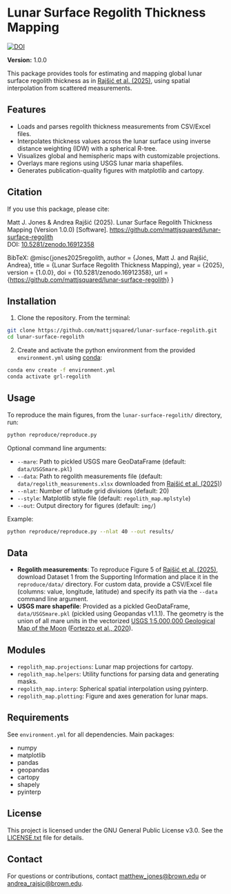 # Lunar Surface Regolith Thickness Mapping

[![DOI](https://zenodo.org/badge/1036316580.svg)](https://doi.org/10.5281/zenodo.16912357)

**Version:** 1.0.0

This package provides tools for estimating and mapping global lunar surface regolith thickness as in [Rajšić et al. (2025)](), using spatial interpolation from scattered measurements.

## Features

- Loads and parses regolith thickness measurements from CSV/Excel files.
- Interpolates thickness values across the lunar surface using inverse distance weighting (IDW) with a spherical R-tree.
- Visualizes global and hemispheric maps with customizable projections.
- Overlays mare regions using USGS lunar maria shapefiles.
- Generates publication-quality figures with matplotlib and cartopy.

## Citation

If you use this package, please cite:

Matt J. Jones & Andrea Rajšić (2025). Lunar Surface Regolith Thickness Mapping (Version 1.0.0) [Software]. https://github.com/mattjsquared/lunar-surface-regolith  
DOI: [10.5281/zenodo.16912358](https://doi.org/10.5281/zenodo.16912358)

BibTeX:
@misc{jones2025regolith,
  author = {Jones, Matt J. and Rajšić, Andrea},
  title = {Lunar Surface Regolith Thickness Mapping},
  year = {2025},
  version = {1.0.0},
  doi = {10.5281/zenodo.16912358},
  url = {https://github.com/mattjsquared/lunar-surface-regolith}
}

## Installation

1. Clone the repository. From the terminal:

```bash
git clone https://github.com/mattjsquared/lunar-surface-regolith.git
cd lunar-surface-regolith
```

2. Create and activate the python environment from the provided `environment.yml` using [conda](https://docs.conda.io/):

```bash
conda env create -f environment.yml
conda activate grl-regolith
```

## Usage

To reproduce the main figures, from the `lunar-surface-regolith/` directory, run:

```bash
python reproduce/reproduce.py
```

Optional command line arguments:

- `--mare`: Path to pickled USGS mare GeoDataFrame (default: `data/USGSmare.pkl`)
- `--data`: Path to regolith measurements file (default: `data/regolith_measurements.xlsx` downloaded from [Rajšić et al. (2025)]())
- `--nlat`: Number of latitude grid divisions (default: 20)
- `--style`: Matplotlib style file (default: `regolith_map.mplstyle`)
- `--out`: Output directory for figures (default: `img/`)

Example:

```bash
python reproduce/reproduce.py --nlat 40 --out results/
```

## Data

- **Regolith measurements**: To reproduce Figure 5 of [Rajšić et al. (2025)](), download Dataset 1 from the Supporting Information and place it in the `reproduce/data/` directory. For custom data, provide a CSV/Excel file (columns: value, longitude, latitude) and specify its path via the `--data` command line argument.
- **USGS mare shapefile**: Provided as a pickled GeoDataFrame, `data/USGSmare.pkl` (pickled using Geopandas v1.1.1). The geometry is the union of all mare units in the vectorized [USGS 1:5,000,000 Geological Map of the Moon](https://astrogeology.usgs.gov/search/map/unified_geologic_map_of_the_moon_1_5m_2020) ([Fortezzo et al., 2020](https://www.hou.usra.edu/meetings/lpsc2020/pdf/2760.pdf)).

## Modules

- `regolith_map.projections`: Lunar map projections for cartopy.
- `regolith_map.helpers`: Utility functions for parsing data and generating masks.
- `regolith_map.interp`: Spherical spatial interpolation using pyinterp.
- `regolith_map.plotting`: Figure and axes generation for lunar maps.

## Requirements

See `environment.yml` for all dependencies. Main packages:

- numpy
- matplotlib
- pandas
- geopandas
- cartopy
- shapely
- pyinterp

## License

This project is licensed under the GNU General Public License v3.0. See the [LICENSE.txt](LICENSE.txt) file for details.

## Contact

For questions or contributions, contact matthew_jones@brown.edu or andrea_rajsic@brown.edu.
